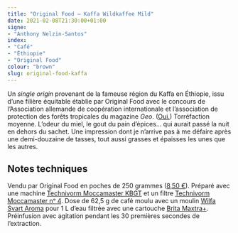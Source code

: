 ```yaml
---
title: "Original Food — Kaffa Wildkaffee Mild"
date: 2021-02-08T21:30:00+01:00
signe:
- "Anthony Nelzin-Santos"
index:
- "Café"
- "Éthiopie"
- "Original Food"
colour: "brown"
slug: original-food-kaffa
---
```


Un *single origin* provenant de la fameuse région du Kaffa en Éthiopie, issu d’une filière équitable établie par Original Food avec le concours de l’Association allemande de coopération internationale et l’association de protection des forêts tropicales du magazine *Geo*. ([Oui.](https://www.geo.de/natur/regenwaldverein "Regenwaldverein - [GEO]")) Torréfaction moyenne. L’odeur du miel, le gout du pain d’épices… qui aurait passé la nuit en dehors du sachet. Une impression dont je n’arrive pas à me défaire après une demi-douzaine de tasses, tout aussi grasses et épaisses les unes que les autres.

## Notes techniques

Vendu par Original Food en poches de 250 grammes ([8,50 €](https://shop.originalfood.de/epages/d7ebb7ef-5ca8-48f2-ab3d-6a6d11aaf4ca.mobile/de_DE/?ObjectPath=/Shops/d7ebb7ef-5ca8-48f2-ab3d-6a6d11aaf4ca/Products/%22W%2001%22 "KAFFA, mild, 250g, GANZE BOHNE, bio- und Naturland Fair zertifiziert - ORIGINAL FOOD GmbH")). Préparé avec une machine [Technivorm Moccamaster KBGT](https://amzn.to/3oKQ0KJ) et un filtre [Technivorm Moccamaster nᵒ 4](https://amzn.to/3mamexu). Dose de 62,5 g de café moulu avec un moulin [Wilfa Svart Aroma](https://amzn.to/38zVkdx) pour 1 L d’eau filtrée avec une cartouche [Brita Maxtra+](https://amzn.to/2WariXS). Préinfusion avec agitation pendant les 30 premières secondes de l’extraction.